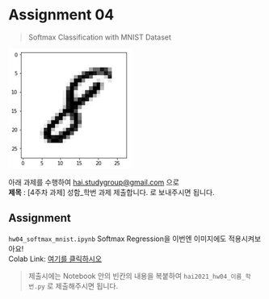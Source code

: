 # Assignment 04 #
> Softmax Classification with MNIST Dataset

![MNIST](mnist.png)

아래 과제를 수행하여 <hai.studygroup@gmail.com> 으로  
**제목** : [4주차 과제] 성함_학번 과제 제출합니다.
로 보내주시면 됩니다.

## Assignment ##
`hw04_softmax_mnist.ipynb` 
Softmax Regression을 이번엔 이미지에도 적용시켜보아요!  
Colab Link: [여기를 클릭하시오](https://colab.research.google.com/github/HanyangTechAI/2021-HAI-Assignment/blob/main/Lec04_Logistic_Regression/hw04_mnist_softmax.ipynb)  

> 제출시에는 Notebook 안의 빈칸의 내용을 복붙하여 `hai2021_hw04_이름_학번.py` 로 제출해주시면 됩니다.
